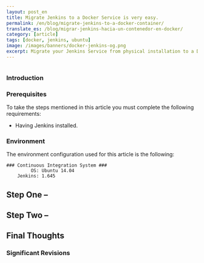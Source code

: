 ```yaml
---
layout: post_en
title: Migrate Jenkins to a Docker Service is very easy.
permalink: /en/blog/migrate-jenkins-to-a-docker-container/
translate_es: /blog/migrar-jenkins-hacia-un-contenedor-en-docker/
category: [article]
tags: [docker, jenkins, ubuntu]
image: /images/banners/docker-jenkins-og.png
excerpt: Migrate your Jenkins Service from physical installation to a Docker container is very easy. 
---
```


<img src="{{ site.baseurl }}/images/banners/jenkins-docker.png" title="" name="" />

### Introduction

### Prerequisites

To take the steps mentioned in this article you must complete the following requirements:

- Having Jenkins installed.

### Environment

The environment configuration used for this article is the following:

```
### Continuous Integration System ###
         OS: Ubuntu 14.04
    Jenkins: 1.645
```

## Step One – 

## Step Two – 

## Final Thoughts

### Significant Revisions